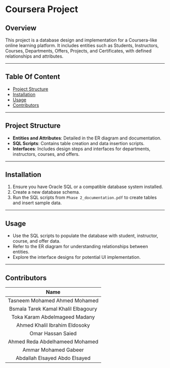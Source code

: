 # Coursera Project 

## Overview
This project is a database design and implementation for a Coursera-like online learning platform. It includes entities such as Students, Instructors, Courses, Departments, Offers, Projects, and Certificates, with defined relationships and attributes.

---

## Table Of Content
- [Project Structure](#project-structure)
- [Installation](#installation)
- [Usage](#usage)
- [Contributors](#contributors)
  
---

## Project Structure
- **Entities and Attributes**: Detailed in the ER diagram and documentation.
- **SQL Scripts**: Contains table creation and data insertion scripts.
- **Interfaces**: Includes design steps and interfaces for departments, instructors, courses, and offers.

---

## Installation
1. Ensure you have Oracle SQL or a compatible database system installed.
2. Create a new database schema.
3. Run the SQL scripts from `Phase 2_documentation.pdf` to create tables and insert sample data.

---

## Usage
- Use the SQL scripts to populate the database with student, instructor, course, and offer data.
- Refer to the ER diagram for understanding relationships between entities.
- Explore the interface designs for potential UI implementation.

---

## Contributors
|                   Name                    |
| :---------------------------------------: |
|      Tasneem Mohamed Ahmed Mohamed      |
| Bsmala Tarek Kamal Khalil Elbagoury |
| Toka Karam Abdelmageed Madany             |
|      Ahmed Khalil Ibrahim Eldosoky   |
|          Omar Hassan Saied       |
|           Ahmed Reda Abdelhameed Mohamed        |
|      Ammar Mohamed Gabeer  |
|  Abdallah Elsayed Abdo Elsayed       |
